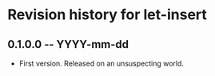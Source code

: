 # Revision history for let-insert

## 0.1.0.0 -- YYYY-mm-dd

* First version. Released on an unsuspecting world.
